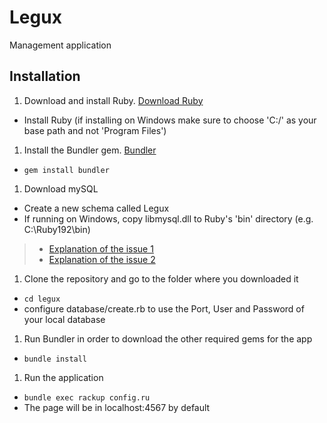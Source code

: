 Legux
=====

Management application

Installation
------------
1. Download and install Ruby. [Download Ruby](http://www.ruby-lang.org/en/downloads/)
 * Install Ruby (if installing on Windows make sure to choose 'C:/' as your base path and not 'Program Files')
1. Install the Bundler gem. [Bundler](http://bundler.com)
 * ``gem install bundler``
1. Download mySQL
 * Create a new schema called Legux
 * If running on Windows, copy libmysql.dll to Ruby's 'bin' directory (e.g. C:\Ruby192\bin)
 > * [Explanation of the issue 1](http://stackoverflow.com/questions/1208029/193-1-is-not-a-valid-win32-application-bug-with-a-new-rails-application)
 > * [Explanation of the issue 2](http://stackoverflow.com/questions/8740868/mysql2-gem-compiled-for-wrong-mysql-client-library)
1. Clone the repository and go to the folder where you downloaded it
 * ``cd legux``
 * configure database/create.rb	to use the Port, User and Password of your local database
1. Run Bundler in order to download the other required gems for the app
 * ``bundle install``
1. Run the application
 * ``bundle exec rackup config.ru``
 * The page will be in localhost:4567 by default